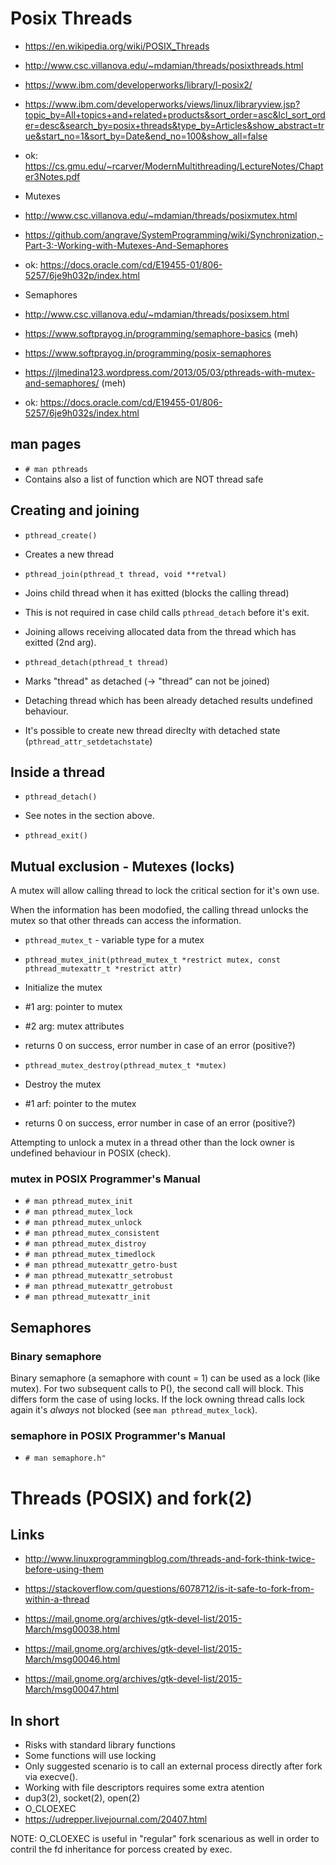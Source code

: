 # Posix Threads

* https://en.wikipedia.org/wiki/POSIX_Threads
* http://www.csc.villanova.edu/~mdamian/threads/posixthreads.html
* https://www.ibm.com/developerworks/library/l-posix2/
* https://www.ibm.com/developerworks/views/linux/libraryview.jsp?topic_by=All+topics+and+related+products&sort_order=asc&lcl_sort_order=desc&search_by=posix+threads&type_by=Articles&show_abstract=true&start_no=1&sort_by=Date&end_no=100&show_all=false
* ok: https://cs.gmu.edu/~rcarver/ModernMultithreading/LectureNotes/Chapter3Notes.pdf

* Mutexes
 * http://www.csc.villanova.edu/~mdamian/threads/posixmutex.html
 * https://github.com/angrave/SystemProgramming/wiki/Synchronization,-Part-3:-Working-with-Mutexes-And-Semaphores
 * ok: https://docs.oracle.com/cd/E19455-01/806-5257/6je9h032p/index.html

* Semaphores
 * http://www.csc.villanova.edu/~mdamian/threads/posixsem.html
 * https://www.softprayog.in/programming/semaphore-basics (meh)
 * https://www.softprayog.in/programming/posix-semaphores
 * https://jlmedina123.wordpress.com/2013/05/03/pthreads-with-mutex-and-semaphores/ (meh)
 * ok: https://docs.oracle.com/cd/E19455-01/806-5257/6je9h032s/index.html

## man pages

* `# man pthreads`
 * Contains also a list of function which are NOT thread safe

## Creating and joining

* `pthread_create()`
 * Creates a new thread

* `pthread_join(pthread_t thread, void **retval)`
 * Joins child thread when it has exitted (blocks the calling thread)
 * This is not required in case child calls `pthread_detach` before it's exit.
 * Joining allows receiving allocated data from the thread which has exitted (2nd arg).

* `pthread_detach(pthread_t thread)`
 * Marks "thread" as detached (-> "thread" can not be joined)
 * Detaching thread which has been already detached results undefined behaviour.
 * It's possible to create new thread direclty with detached state (`pthread_attr_setdetachstate`)

## Inside a thread

* `pthread_detach()`
 * See notes in the section above.

* `pthread_exit()`

## Mutual exclusion - Mutexes (locks)

A mutex will allow calling thread to lock the critical section for it's own use.

When the information has been modofied, the calling thread unlocks the mutex so that other threads can access the information.

* `pthread_mutex_t` - variable type for a mutex

* `pthread_mutex_init(pthread_mutex_t *restrict mutex, const pthread_mutexattr_t *restrict attr)`
 * Initialize the mutex
 * #1 arg: pointer to mutex
 * #2 arg: mutex attributes
 * returns 0 on success, error number in case of an error (positive?)

* `pthread_mutex_destroy(pthread_mutex_t *mutex)`
 * Destroy the mutex
 * #1 arf: pointer to the mutex
 * returns 0 on success, error number in case of an error (positive?)

Attempting to unlock a mutex in a thread other than the lock owner is undefined behaviour in POSIX (check).

### mutex in POSIX Programmer's Manual

* `# man pthread_mutex_init`
* `# man pthread_mutex_lock`
* `# man pthread_mutex_unlock`
* `# man pthread_mutex_consistent`
* `# man pthread_mutex_distroy`
* `# man pthread_mutex_timedlock`
* `# man pthread_mutexattr_getro-bust`
* `# man pthread_mutexattr_setrobust`
* `# man pthread_mutexattr_getrobust`
* `# man pthread_mutexattr_init`

## Semaphores

### Binary semaphore

Binary semaphore (a semaphore with count = 1) can be used as a lock (like mutex). For two subsequent calls to P(), the second call will block. This differs form the case of using locks. If the lock owning thread calls lock again it's *always* not blocked (see `man pthread_mutex_lock`).

### semaphore in POSIX Programmer's Manual

* `# man semaphore.h"`

# Threads (POSIX) and fork(2)

## Links

* http://www.linuxprogrammingblog.com/threads-and-fork-think-twice-before-using-them
* https://stackoverflow.com/questions/6078712/is-it-safe-to-fork-from-within-a-thread

* https://mail.gnome.org/archives/gtk-devel-list/2015-March/msg00038.html
 * https://mail.gnome.org/archives/gtk-devel-list/2015-March/msg00046.html
  * https://mail.gnome.org/archives/gtk-devel-list/2015-March/msg00047.html


## In short

* Risks with standard library functions
 * Some functions will use locking
* Only suggested scenario is to call an external process directly after fork via execve().
 * Working with file descriptors requires some extra atention
  * dup3(2), socket(2), open(2)
   * O_CLOEXEC
  * https://udrepper.livejournal.com/20407.html

NOTE: O_CLOEXEC is useful in "regular" fork scenarious as well in order to contril the fd inheritance
for porcess created by exec.


